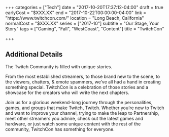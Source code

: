 +++
categories = ["Tech"]
date = "2017-10-20T17:37:12-04:00"
draft = true
earlyCost = "$XXX.XX"
end = "2017-10-22T00:00:00-04:00"
link = "https://www.twitchcon.com/"
location = "Long Beach, California"
normalCost = "$XXX.XX"
series = ["2017-10"]
subtitle = "Our Stage, Your Story"
tags = ["Gaming", "Fall", "WestCoast", "Content"]
title = "TwitchCon"

+++
<!--more-->

## Additional Details

The Twitch Community is filled with unique stories.

From the most established streamers, to those brand new to the scene, to the viewers, chatters, & emote spammers, we’ve all had a hand in creating something special. TwitchCon is a celebration of those stories and a showcase for the creators who will write the next chapters.

Join us for a glorious weekend-long journey through the personalities, games, and groups that make Twitch, Twitch. Whether you’re new to Twitch and want to improve your channel, trying to make the leap to Partnership, meet other streamers you admire, check out the latest games and hardware, or just watch some unique content with the rest of the community, TwitchCon has something for everyone.